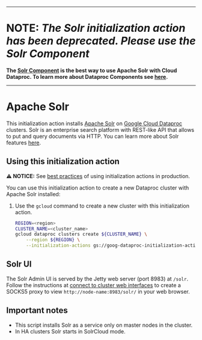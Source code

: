 --------------------------------------------------------------------------------

# NOTE: *The Solr initialization action has been deprecated. Please use the Solr Component*

**The
[Solr Component](https://cloud.google.com/dataproc/docs/concepts/components/solr)
is the best way to use Apache Solr with Cloud Dataproc. To learn more about
Dataproc Components see
[here](https://cloud.google.com/dataproc/docs/concepts/components/overview).**

--------------------------------------------------------------------------------

# Apache Solr

This initialization action installs [Apache Solr](https://lucene.apache.org/solr/) on [Google Cloud Dataproc](https://cloud.google.com/dataproc) clusters. Solr is an enterprise search platform with REST-like API that allows to put and query documents via HTTP. You can learn more about Solr features [here](https://lucene.apache.org/solr/features.html).

## Using this initialization action

**:warning: NOTICE:** See [best practices](/README.md#how-initialization-actions-are-used) of using initialization actions in production.

You can use this initialization action to create a new Dataproc cluster with Apache Solr installed:

1. Use the `gcloud` command to create a new cluster with this initialization action.

    ```bash
    REGION=<region>
    CLUSTER_NAME=<cluster_name>
    gcloud dataproc clusters create ${CLUSTER_NAME} \
        --region ${REGION} \
        --initialization-actions gs://goog-dataproc-initialization-actions-${REGION}/solr/solr.sh
    ```

## Solr UI

The Solr Admin UI is served by the Jetty web server (port 8983) at `/solr`. Follow the instructions at [connect to cluster web interfaces](https://cloud.google.com/dataproc/docs/concepts/accessing/cluster-web-interfaces) to create a SOCKS5 proxy to view `http://node-name:8983/solr/` in your web browser.

## Important notes

* This script installs Solr as a service only on master nodes in the cluster.
* In HA clusters Solr starts in SolrCloud mode.